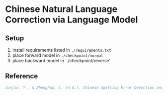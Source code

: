 # Chinese Natural Language Correction via Language Model

## Setup
1. install requirements listed in `./requirements.txt`
2. place forward model in `./checkpoint/normal`
3. place backward model in `./checkpoint/reverse'





## Reference
```bibtex
Junjie, Y., & Zhenghua, L. (n.d.). Chinese Spelling Error Detection and Correction Based on Language Model, Pronunciation, and Shape. Retrieved from http://www.aclweb.org/anthology/W14-6835
```



